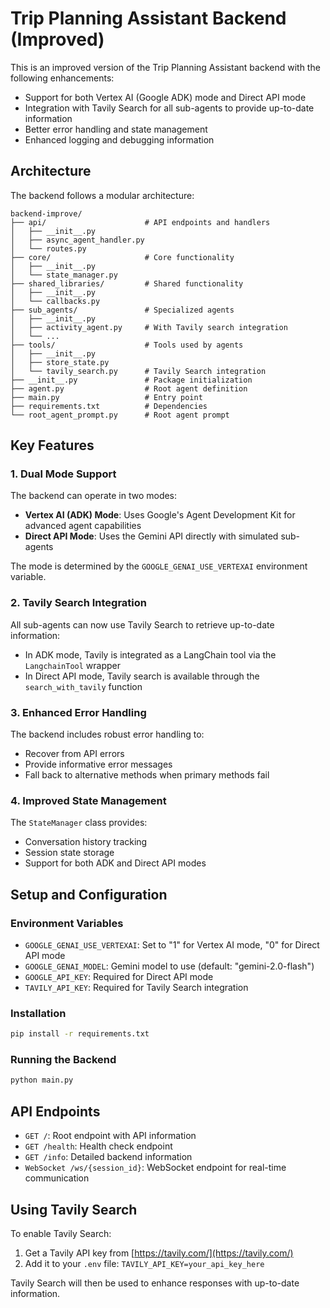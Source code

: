 # Trip Planning Assistant Backend (Improved)

This is an improved version of the Trip Planning Assistant backend with the following enhancements:

- Support for both Vertex AI (Google ADK) mode and Direct API mode
- Integration with Tavily Search for all sub-agents to provide up-to-date information
- Better error handling and state management
- Enhanced logging and debugging information

## Architecture

The backend follows a modular architecture:

```
backend-improve/
├── api/                      # API endpoints and handlers
│   ├── __init__.py
│   ├── async_agent_handler.py
│   └── routes.py
├── core/                     # Core functionality
│   ├── __init__.py
│   └── state_manager.py
├── shared_libraries/         # Shared functionality
│   ├── __init__.py
│   └── callbacks.py
├── sub_agents/               # Specialized agents
│   ├── __init__.py
│   ├── activity_agent.py     # With Tavily search integration
│   └── ... 
├── tools/                    # Tools used by agents
│   ├── __init__.py
│   ├── store_state.py
│   └── tavily_search.py      # Tavily Search integration
├── __init__.py               # Package initialization
├── agent.py                  # Root agent definition
├── main.py                   # Entry point
├── requirements.txt          # Dependencies
└── root_agent_prompt.py      # Root agent prompt
```

## Key Features

### 1. Dual Mode Support

The backend can operate in two modes:

- **Vertex AI (ADK) Mode**: Uses Google's Agent Development Kit for advanced agent capabilities
- **Direct API Mode**: Uses the Gemini API directly with simulated sub-agents

The mode is determined by the `GOOGLE_GENAI_USE_VERTEXAI` environment variable.

### 2. Tavily Search Integration

All sub-agents can now use Tavily Search to retrieve up-to-date information:

- In ADK mode, Tavily is integrated as a LangChain tool via the `LangchainTool` wrapper
- In Direct API mode, Tavily search is available through the `search_with_tavily` function

### 3. Enhanced Error Handling

The backend includes robust error handling to:

- Recover from API errors
- Provide informative error messages
- Fall back to alternative methods when primary methods fail

### 4. Improved State Management

The `StateManager` class provides:

- Conversation history tracking
- Session state storage
- Support for both ADK and Direct API modes

## Setup and Configuration

### Environment Variables

- `GOOGLE_GENAI_USE_VERTEXAI`: Set to "1" for Vertex AI mode, "0" for Direct API mode
- `GOOGLE_GENAI_MODEL`: Gemini model to use (default: "gemini-2.0-flash")
- `GOOGLE_API_KEY`: Required for Direct API mode
- `TAVILY_API_KEY`: Required for Tavily Search integration

### Installation

```bash
pip install -r requirements.txt
```

### Running the Backend

```bash
python main.py
```

## API Endpoints

- `GET /`: Root endpoint with API information
- `GET /health`: Health check endpoint
- `GET /info`: Detailed backend information
- `WebSocket /ws/{session_id}`: WebSocket endpoint for real-time communication

## Using Tavily Search

To enable Tavily Search:

1. Get a Tavily API key from [https://tavily.com/](https://tavily.com/)
2. Add it to your `.env` file: `TAVILY_API_KEY=your_api_key_here`

Tavily Search will then be used to enhance responses with up-to-date information.

